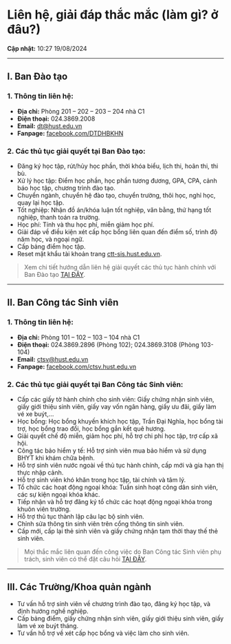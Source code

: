 # Liên hệ, giải đáp thắc mắc (làm gì? ở đâu?)
**Cập nhật:** 10:27 19/08/2024

---

## I. Ban Đào tạo

### 1. Thông tin liên hệ:
- **Địa chỉ:** Phòng 201 – 202 – 203 – 204 nhà C1
- **Điện thoại:** 024.3869.2008
- **Email:** [dt@hust.edu.vn](mailto:dt@hust.edu.vn)
- **Fanpage:** [facebook.com/DTDHBKHN](http://www.facebook.com/DTDHBKHN)

### 2. Các thủ tục giải quyết tại Ban Đào tạo:
- Đăng ký học tập, rút/hủy học phần, thời khóa biểu, lịch thi, hoãn thi, thi bù.
- Xử lý học tập: Điểm học phần, học phần tương đương, GPA, CPA, cảnh báo học tập, chương trình đào tạo.
- Chuyển ngành, chuyển hệ đào tạo, chuyển trường, thôi học, nghỉ học, quay lại học tập.
- Tốt nghiệp: Nhận đồ án/khóa luận tốt nghiệp, văn bằng, thứ hạng tốt nghiệp, thanh toán ra trường.
- Học phí: Tính và thu học phí, miễn giảm học phí.
- Giải đáp về điều kiện xét cấp học bổng liên quan đến điểm số, trình độ năm học, và ngoại ngữ.
- Cấp bảng điểm học tập.
- Reset mật khẩu tài khoản trang [ctt-sis.hust.edu.vn](http://ctt-sis.hust.edu.vn).

> Xem chi tiết hướng dẫn liên hệ giải quyết các thủ tục hành chính với Ban Đào tạo [TẠI ĐÂY](https://sv-ctt.hust.edu.vn/#/so-tay-sv/69/huong-dan-gui-cau-hoi-toi-phong-dao-tao-cac-van-de-ve-hoc-tap-hoc-phi).

---

## II. Ban Công tác Sinh viên

### 1. Thông tin liên hệ:
- **Địa chỉ:** Phòng 101 – 102 – 103 – 104 nhà C1
- **Điện thoại:** 024.3869.2896 (Phòng 102); 024.3869.3108 (Phòng 103-104)
- **Email:** [ctsv@hust.edu.vn](mailto:ctsv@hust.edu.vn)
- **Fanpage:** [facebook.com/ctsv.hust.edu.vn](https://www.facebook.com/ctsv.hust.edu.vn)

### 2. Các thủ tục giải quyết tại Ban Công tác Sinh viên:
- Cấp các giấy tờ hành chính cho sinh viên: Giấy chứng nhận sinh viên, giấy giới thiệu sinh viên, giấy vay vốn ngân hàng, giấy ưu đãi, giấy làm vé xe buýt,…
- Học bổng: Học bổng khuyến khích học tập, Trần Đại Nghĩa, học bổng tài trợ, học bổng trao đổi, học bổng gắn kết quê hương.
- Giải quyết chế độ miễn, giảm học phí, hỗ trợ chi phí học tập, trợ cấp xã hội.
- Công tác bảo hiểm y tế: Hỗ trợ sinh viên mua bảo hiểm và sử dụng BHYT khi khám chữa bệnh.
- Hỗ trợ sinh viên nước ngoài về thủ tục hành chính, cấp mới và gia hạn thị thực nhập cảnh.
- Hỗ trợ sinh viên khó khăn trong học tập, tài chính và tâm lý.
- Tổ chức các hoạt động ngoại khóa: Tuần sinh hoạt công dân sinh viên, các sự kiện ngoại khóa khác.
- Tiếp nhận và hỗ trợ đăng ký tổ chức các hoạt động ngoại khóa trong khuôn viên trường.
- Hỗ trợ thủ tục thành lập câu lạc bộ sinh viên.
- Chỉnh sửa thông tin sinh viên trên cổng thông tin sinh viên.
- Cấp mới, cấp lại thẻ sinh viên và giấy chứng nhận tạm thời thay thế thẻ sinh viên.

> Mọi thắc mắc liên quan đến công việc do Ban Công tác Sinh viên phụ trách, sinh viên có thể đặt câu hỏi [TẠI ĐÂY](https://ctsv.hust.edu.vn/#/viet-giay/1).

---

## III. Các Trường/Khoa quản ngành

- Tư vấn hỗ trợ sinh viên về chương trình đào tạo, đăng ký học tập, và định hướng nghề nghiệp.
- Cấp bảng điểm, giấy chứng nhận sinh viên, giấy giới thiệu sinh viên, giấy làm vé xe buýt tháng.
- Tư vấn hỗ trợ về xét cấp học bổng và việc làm cho sinh viên.
